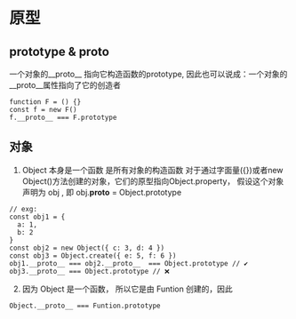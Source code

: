 # 原型

## prototype & __proto__
一个对象的__proto__ 指向它构造函数的prototype,
因此也可以说成：一个对象的__proto__属性指向了它的创造者
```js{4}
function F = () {}
const f = new F()
f.__proto__ === F.prototype
```
## 对象

1. Object 本身是一个函数 是所有对象的构造函数
对于通过字面量({})或者new Object()方法创建的对象，它们的原型指向Object.property，
假设这个对象声明为 obj , 即 obj.__proto__ = Object.prototype


```js{4}
// exg:
const obj1 = {
  a: 1,
  b: 2
}
const obj2 = new Object({ c: 3, d: 4 })
const obj3 = Object.create({ e: 5, f: 6 })
obj1.__proto__ === obj2.__proto__  === Object.prototype // ✔️
obj3.__proto__ === Object.prototype // ❌

```

2. 因为 Object 是一个函数， 所以它是由 Funtion 创建的，因此 
```js{4}
Object.__proto__ === Funtion.prototype
```